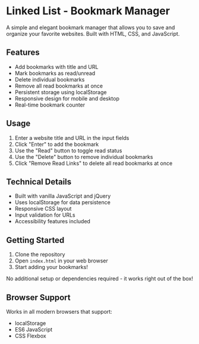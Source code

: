 # Linked List - Bookmark Manager

A simple and elegant bookmark manager that allows you to save and organize your favorite websites. Built with HTML, CSS, and JavaScript.

## Features

- Add bookmarks with title and URL
- Mark bookmarks as read/unread
- Delete individual bookmarks
- Remove all read bookmarks at once
- Persistent storage using localStorage
- Responsive design for mobile and desktop
- Real-time bookmark counter

## Usage

1. Enter a website title and URL in the input fields
2. Click "Enter" to add the bookmark
3. Use the "Read" button to toggle read status
4. Use the "Delete" button to remove individual bookmarks
5. Click "Remove Read Links" to delete all read bookmarks at once

## Technical Details

- Built with vanilla JavaScript and jQuery
- Uses localStorage for data persistence
- Responsive CSS layout
- Input validation for URLs
- Accessibility features included

## Getting Started

1. Clone the repository
2. Open `index.html` in your web browser
3. Start adding your bookmarks!

No additional setup or dependencies required - it works right out of the box!

## Browser Support

Works in all modern browsers that support:
- localStorage
- ES6 JavaScript
- CSS Flexbox
